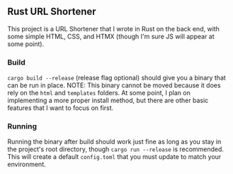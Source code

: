 ## Rust URL Shortener

This project is a URL Shortener that I wrote in Rust on the back end, with some simple HTML, CSS, and HTMX (though I'm sure JS will appear at some point). 

### Build
`cargo build --release` (release flag optional) should give you a binary that can be run in place. NOTE: 
This binary cannot be moved because it does rely on the `html` and `templates` folders. At some point, I 
plan on implementing a more proper install method, but there are other basic features that I want to focus
on first. 

### Running
Running the binary after build should work just fine as long as you stay in the project's root directory,
though `cargo run --release` is recommended.
This will create a default `config.toml` that you must update to match your environment. 
